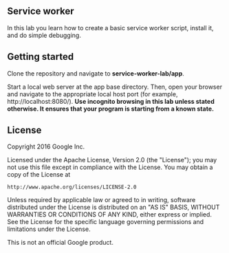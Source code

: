 ## Service worker

In this lab you learn how to create a basic service worker script, install it, and do simple debugging.

## Getting started
Clone the repository and navigate to **service-worker-lab/app**.

Start a local web server at the app base directory. Then, open your browser and
navigate to the appropriate local host port (for example, http://localhost:8080/). **Use incognito browsing in this lab unless stated otherwise. It ensures that your program is starting from a known state.**

## License

Copyright 2016 Google Inc.

Licensed under the Apache License, Version 2.0 (the "License");
you may not use this file except in compliance with the License.
You may obtain a copy of the License at

    http://www.apache.org/licenses/LICENSE-2.0

Unless required by applicable law or agreed to in writing, software
distributed under the License is distributed on an "AS IS" BASIS,
WITHOUT WARRANTIES OR CONDITIONS OF ANY KIND, either express or implied.
See the License for the specific language governing permissions and
limitations under the License.

This is not an official Google product.
